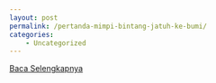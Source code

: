 ```yaml
---
layout: post
permalink: /pertanda-mimpi-bintang-jatuh-ke-bumi/
categories:
    - Uncategorized
---
```


[Baca Selengkapnya](/06)